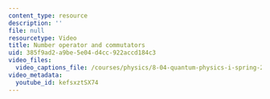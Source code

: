 ```yaml
---
content_type: resource
description: ''
file: null
resourcetype: Video
title: Number operator and commutators
uid: 385f9ad2-a9be-5e04-d4cc-922accd184c3
video_files:
  video_captions_file: /courses/physics/8-04-quantum-physics-i-spring-2016/video-lectures/part-2/number-operator-and-commutators/kefsxztSX74.vtt
video_metadata:
  youtube_id: kefsxztSX74
---
```

